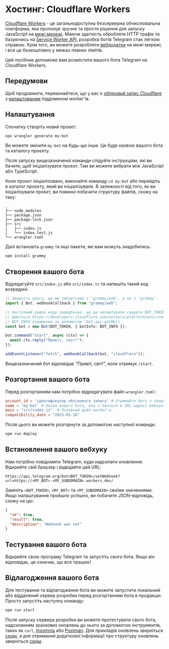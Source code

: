 # Хостинг: Cloudflare Workers

[Cloudflare Workers](https://workers.cloudflare.com/) - це загальнодоступна безсерверна обчислювальна платформа, яка пропонує зручне та просте рішення для запуску JavaScript на [межі мережі](https://en.wikipedia.org/wiki/Edge_computing).
Маючи здатність обробляти HTTP трафік та базуючись на [Service Worker API](https://developer.mozilla.org/en-US/docs/Web/API/Service_Worker_API), розробка ботів Telegram стає легкою справою.
Крім того, ви можете розробляти [вебдодатки](https://core.telegram.org/bots/webapps) на межі мережі, і все це безкоштовно у межах певних лімітів.

Цей посібник допоможе вам розмістити вашого бота Telegram на Cloudflare Workers.

## Передумови

Щоб продовжити, переконайтеся, що у вас є [обліковий запис Cloudflare](https://dash.cloudflare.com/login) з [налаштованим](https://dash.cloudflare.com/?account=workers) піддоменом worker'ів.

## Налаштування

Спочатку створіть новий проєкт:

```sh
npx wrangler generate my-bot
```

Ви можете змінити `my-bot` на будь-що інше.
Це буде назвою вашого бота та каталогу проєкту.

Після запуску вищезазначеної команди слідуйте інструкціям, які ви бачите, щоб ініціалізувати проєкт.
Там ви можете вибрати між JavaScript або TypeScript.

Коли проєкт ініціалізовано, виконайте команду `cd my-bot` або перейдіть в каталог проєкту, який ви ініціалізували.
В залежності від того, як ви ініціалізували проєкт, ви повинні побачити структуру файлів, схожу на таку:

```asciiart:no-line-numbers
.
├── node_modules
├── package.json
├── package-lock.json
├── src
│   ├── index.js
│   └── index.test.js
└── wrangler.toml
```

Далі встановіть `grammy` та інші пакети, які вам можуть знадобитись:

```sh
npm install grammy
```

## Створення вашого бота

Відредагуйте `src/index.js` або `src/index.ts` та напишіть такий код всередині:

```ts
// Зверніть увагу, що ми імпортуємо з 'grammy/web', а не з 'grammy'.
import { Bot, webhookCallback } from "grammy/web";

// Наступний рядок коду передбачає, що ви налаштували секрети BOT_TOKEN та BOT_INFO.
// Дивіться https://developers.cloudflare.com/workers/platform/environment-variables/#secrets-on-deployed-workers
// BOT_INFO отримуємо за допомогою `bot.api.getMe()`.
const bot = new Bot(BOT_TOKEN, { botInfo: BOT_INFO });

bot.command("start", async (ctx) => {
  await ctx.reply("Привіт, світ!");
});

addEventListener("fetch", webhookCallback(bot, "cloudflare"));
```

Вищезазначений бот відповідає "Привіт, світ!", коли отримує `/start`.

## Розгортання вашого бота

Перед розгортанням нам потрібно відредагувати файл `wrangler.toml`:

```toml
account_id = 'ідентифікатор облікового запису' # Отримайте його з панелі керування Cloudflare.
name = 'my-bot' # Назва вашого бота, яка зʼявиться в URL-адресі вебхука: https://my-bot.my-subdomain.workers.dev
main = "src/index.js"  # Основний файл worker'а.
compatibility_date = "2023-01-16"
```

Після цього ви можете розгорнути за допомогою наступної команди:

```sh
npm run deploy
```

## Встановлення вашого вебхуку

Нам потрібно повідомити Telegram, куди надсилати оновлення.
Відкрийте свій браузер і відвідайте цей URL:

```text
https://api.telegram.org/bot<BOT_TOKEN>/setWebhook?url=https://<MY_BOT>.<MY_SUBDOMAIN>.workers.dev/
```

Замініть `<BOT_TOKEN>`, `<MY_BOT>` та `<MY_SUBDOMAIN>` своїми значеннями.
Якщо налаштування пройшло успішно, ви побачите JSON-відповідь, схожу на цю:

```json
{
  "ok": true,
  "result": true,
  "description": "Webhook was set"
}
```

## Тестування вашого бота

Відкрийте свою програму Telegram та запустіть свого бота.
Якщо він відповідає, це означає, що все працює!

## Відлагодження вашого бота

Для тестування та відлагодження бота ви можете запустити локальний або віддалений сервер розробки перед розгортанням бота в продакшн.
Просто запустіть наступну команду:

```sh
npm run start
```

Після запуску сервера розробки ви можете протестувати свого бота, надсиланням зразкових оновлень до нього за допомогою інструментів, таких як `curl`, [Insomnia](https://insomnia.rest) або [Postman](https://postman.com).
Для прикладів оновлень зверніться [сюди](https://core.telegram.org/bots/webhooks#testing-your-bot-with-updates), а для отримання додаткової інформації про структуру оновлень зверніться [сюди](https://core.telegram.org/bots/api#update).
